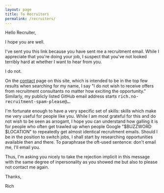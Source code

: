 ```yaml
---
layout: page
title: To Recruiters
permalink: /recruiters/
---
```


Hello Recruiter,

I hope you are well.

I've sent you this link because you have sent me a recruitment email. While I
appreciate that you're doing your job, I suspect that you've not looked terribly
hard at whether I want to hear from you.

I do not.

On the [contact](/contact) page on this site, which is intended to be in the top
few results when searching for my name, I say "I do not wish to receive offers
from recruitment consultants no matter how exciting the opportunity." Similarly,
my publicly listed GitHub email address starts
<tt>rich.no-recruitment-spam-please@&hellip;</tt>.

I'm fortunate enough to have a very specific set of skills: skills which make me
very useful for people like you. While I am most grateful for this and do not
wish to be seen as arrogant, I hope you can understand how galling it is for
people who often get trawled up when people Google "$BUZZWORD $LOCATION" to
repeatedly get almost identical recruitment emails. Should I be in the position
to switch jobs, I shall start by researching opportunities available then and
there. To paraphrase the oft-used sentence: don't email me, I'll email you.

Thus, I'm asking you nicely to take the rejection implicit in this message with
the same degree of inpersonality as you showed me but also to please not contact
me again.

Thanks,

Rich
